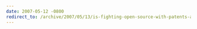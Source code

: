 ```yaml
---
date: 2007-05-12 -0800
redirect_to: /archive/2007/05/13/is-fighting-open-source-with-patents-a-smart-move-by.aspx/
---
```

